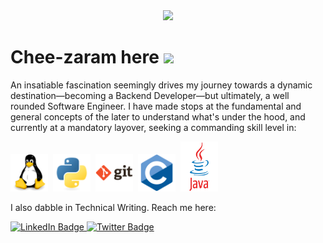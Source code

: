 <div id="header" align="center">
  <img src="https://media.giphy.com/media/M9gbBd9nbDrOTu1Mqx/giphy.gif" width="100"/>
</div>

<h1>
  Chee-zaram here
  <img src="https://media.giphy.com/media/hvRJCLFzcasrR4ia7z/giphy.gif" width="30px"/>
</h1>

An insatiable fascination seemingly drives my journey towards a dynamic destination—becoming a Backend Developer—but ultimately, a well rounded Software Engineer. 
I have made stops at the fundamental and general concepts of the later to understand what's under the hood, and currently at a mandatory layover, seeking a commanding skill level in:
<div>
  <img src="https://github.com/devicons/devicon/blob/master/icons/linux/linux-original.svg" title="Linux" alt="Linux" width="60" height="60"/>&nbsp;
  <img src="https://github.com/devicons/devicon/blob/master/icons/python/python-original.svg" title="Python" alt="Python" width="60" height="60"/>&nbsp;
  <img src="https://github.com/devicons/devicon/blob/master/icons/git/git-original-wordmark.svg" title="Git" alt="Git" width="60" height="60"/>&nbsp;
  <img src="https://github.com/devicons/devicon/blob/master/icons/c/c-original.svg" title="C" alt="C" width="60" height="60"/>&nbsp;
  <img src="https://github.com/devicons/devicon/blob/master/icons/java/java-original-wordmark.svg" title="Java" **alt="Java" width="60" height="80"/>
</div>

I also dabble in Technical Writing. Reach me here:

<div id="badges">
  <a href="https://ng.linkedin.com/in/emmanuel-chee-zaram-okeke-a9286818b">
    <img src="https://img.shields.io/badge/LinkedIn-blue?style=for-the-badge&logo=linkedin&logoColor=white" alt="LinkedIn Badge"/>
  </a>
  <a href="https://twitter.com/CheezaramOkeke">
    <img src="https://img.shields.io/badge/Twitter-blue?style=for-the-badge&logo=twitter&logoColor=white" alt="Twitter Badge"/>
  </a>
</div>

<!---
chee-zaram/chee-zaram is a ✨ special ✨ repository because its `README.md` (this file) appears on your GitHub profile.
You can click the Preview link to take a look at your changes.
--->
